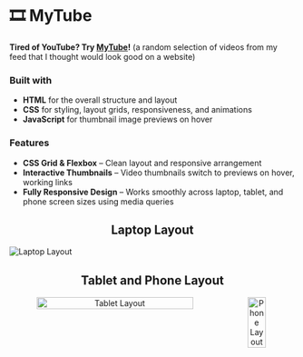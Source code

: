 # 🎞️ MyTube 
<p><strong>Tired of YouTube? Try <a href="https://my-tube-neon.vercel.app/">MyTube</a>!</strong> <span style="font-weight: normal;">(a random selection of videos from my feed that I thought would look good on a website)</span></p>

### Built with

- **HTML** for the overall structure and layout
- **CSS** for styling, layout grids, responsiveness, and animations
- **JavaScript** for thumbnail image previews on hover

### Features

- **CSS Grid & Flexbox** – Clean layout and responsive arrangement  
- **Interactive Thumbnails** – Video thumbnails switch to previews on hover, working links
- **Fully Responsive Design** – Works smoothly across laptop, tablet, and phone screen sizes using media queries

<h2 align="center">Laptop Layout</h2>
<img src="https://github.com/user-attachments/assets/0bb39c95-e6da-4e42-960c-92025434c445" alt="Laptop Layout"/>

<h2 align="center">Tablet and Phone Layout</h2>
<div align="center" style="display: flex;">
  <img src="https://github.com/user-attachments/assets/0fca4b33-0eb6-468e-af9b-bc2440c50267" alt="Tablet Layout" style=" width: 74%;" />
  <img src="https://github.com/user-attachments/assets/d6f72edd-20d4-435b-8ef5-cac34ada4429" alt="Phone Layout" style="width: 25%;" />
</div>

